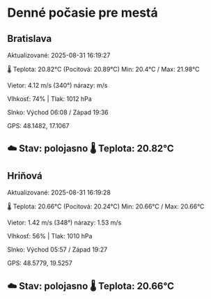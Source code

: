 ﻿# Denné počasie pre mestá

## Bratislava
Aktualizované: 2025-08-31 16:19:27

🌡️ Teplota: 20.82°C 
(Pocitová: 20.89°C)
Min: 20.4°C / Max: 21.98°C

Vietor: 4.12 m/s    (340°) 
nárazy:  m/s

Vlhkosť: 74% | Tlak: 1012 hPa

Slnko: Východ 06:08 / Západ 19:36

GPS: 48.1482, 17.1067

☁️ Stav: polojasno        🌡️ Teplota: 20.82°C
---

## Hriňová
Aktualizované: 2025-08-31 16:19:28

🌡️ Teplota: 20.66°C 
(Pocitová: 20.24°C)
Min: 20.66°C / Max: 20.66°C

Vietor: 1.42 m/s (348°)
nárazy: 1.53 m/s

Vlhkosť: 56% | Tlak: 1010 hPa

Slnko: Východ 05:57 / Západ 19:27

GPS: 48.5779, 19.5257

☁️ Stav: polojasno        🌡️ Teplota: 20.66°C
---
